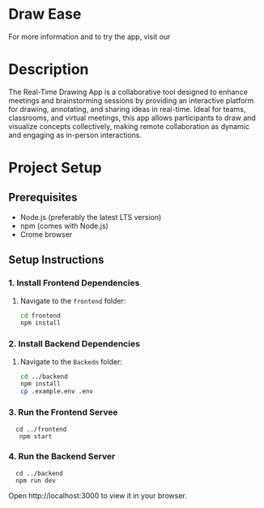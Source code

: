 # Draw Ease   
For more information and to try the app, visit our 

# Description                              
The Real-Time Drawing App is a collaborative tool designed to enhance meetings 
and brainstorming sessions by providing an interactive platform for drawing, annotating,
and sharing ideas in real-time. Ideal for teams, classrooms, and virtual meetings, this app allows participants
to draw and visualize concepts collectively, making remote collaboration as dynamic and engaging as in-person 
interactions.





# Project Setup
## Prerequisites

- Node.js (preferably the latest LTS version)
- npm (comes with Node.js)
- Crome browser

## Setup Instructions

### 1. Install Frontend Dependencies

1. Navigate to the `frontend` folder:
   ```bash
   cd frontend
   npm install

### 2. Install Backend Dependencies
1. Navigate to the `Backedn` folder:
     ```bash
    cd ../backend
    npm install
     cp .example.env .env
### 3. Run the Frontend Servee
      cd ../frontend
       npm start
### 4. Run the Backend Server
      cd ../backend
      npm run dev
Open http://localhost:3000 to view it in your browser.
